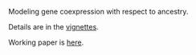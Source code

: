 Modeling gene coexpression with respect to ancestry.

Details are in the [vignettes](https://tk382.github.io/diffNet).

Working paper is [here](https://github.com/tk382/diffNet/blob/master/most_recent.pdf).
